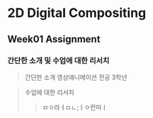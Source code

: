 # 2D Digital Compositing
## Week01 Assignment
### 간단한 소개 및 수업에 대한 리서치
> 간단한 소개
> 영상애니메이션 전공 3학년 

> 수업에 대한 리서치
> > ㅁㅇ라ㅓㅁㄴ;ㅣㅇ런마ㅣ
